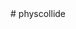 <type name="physcollide" category="libraryfunc" is="library">
	<summary>
		# physcollide
		<added version="0.7"></added>
	</summary>
</type>